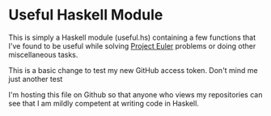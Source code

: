 # Useful Haskell Module

This is simply a Haskell module (useful.hs) containing a few functions
that I've found to be useful while solving [Project Euler][PE] problems
or doing other miscellaneous tasks. 

This is a basic change to test my new GitHub access token.
Don't mind me just another test

I'm hosting this file on Github so that anyone who views my repositories 
can see that I am mildly competent at writing code in Haskell.

  [PE]: https://projecteuler.net/



